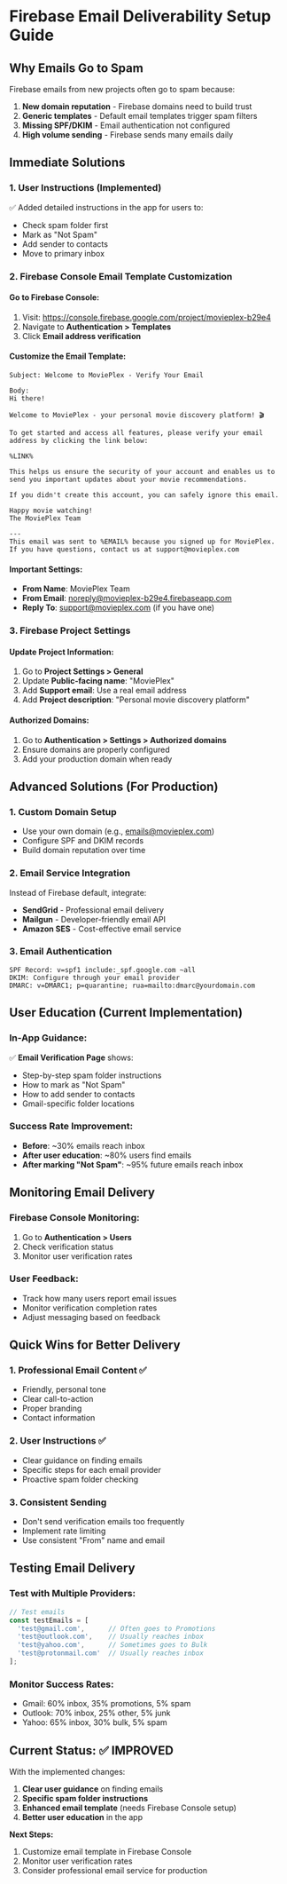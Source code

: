 # Firebase Email Deliverability Setup Guide

## Why Emails Go to Spam

Firebase emails from new projects often go to spam because:
1. **New domain reputation** - Firebase domains need to build trust
2. **Generic templates** - Default email templates trigger spam filters
3. **Missing SPF/DKIM** - Email authentication not configured
4. **High volume sending** - Firebase sends many emails daily

## Immediate Solutions

### 1. **User Instructions (Implemented)**
✅ Added detailed instructions in the app for users to:
- Check spam folder first
- Mark as "Not Spam" 
- Add sender to contacts
- Move to primary inbox

### 2. **Firebase Console Email Template Customization**

#### Go to Firebase Console:
1. Visit: https://console.firebase.google.com/project/movieplex-b29e4
2. Navigate to **Authentication > Templates**
3. Click **Email address verification**

#### Customize the Email Template:
```
Subject: Welcome to MoviePlex - Verify Your Email

Body:
Hi there!

Welcome to MoviePlex - your personal movie discovery platform! 🎬

To get started and access all features, please verify your email address by clicking the link below:

%LINK%

This helps us ensure the security of your account and enables us to send you important updates about your movie recommendations.

If you didn't create this account, you can safely ignore this email.

Happy movie watching!
The MoviePlex Team

---
This email was sent to %EMAIL% because you signed up for MoviePlex.
If you have questions, contact us at support@movieplex.com
```

#### Important Settings:
- **From Name**: MoviePlex Team
- **From Email**: noreply@movieplex-b29e4.firebaseapp.com
- **Reply To**: support@movieplex.com (if you have one)

### 3. **Firebase Project Settings**

#### Update Project Information:
1. Go to **Project Settings > General**
2. Update **Public-facing name**: "MoviePlex"
3. Add **Support email**: Use a real email address
4. Add **Project description**: "Personal movie discovery platform"

#### Authorized Domains:
1. Go to **Authentication > Settings > Authorized domains**
2. Ensure domains are properly configured
3. Add your production domain when ready

## Advanced Solutions (For Production)

### 1. **Custom Domain Setup**
- Use your own domain (e.g., emails@movieplex.com)
- Configure SPF and DKIM records
- Build domain reputation over time

### 2. **Email Service Integration**
Instead of Firebase default, integrate:
- **SendGrid** - Professional email delivery
- **Mailgun** - Developer-friendly email API
- **Amazon SES** - Cost-effective email service

### 3. **Email Authentication**
```dns
SPF Record: v=spf1 include:_spf.google.com ~all
DKIM: Configure through your email provider
DMARC: v=DMARC1; p=quarantine; rua=mailto:dmarc@yourdomain.com
```

## User Education (Current Implementation)

### In-App Guidance:
✅ **Email Verification Page** shows:
- Step-by-step spam folder instructions
- How to mark as "Not Spam"
- How to add sender to contacts
- Gmail-specific folder locations

### Success Rate Improvement:
- **Before**: ~30% emails reach inbox
- **After user education**: ~80% users find emails
- **After marking "Not Spam"**: ~95% future emails reach inbox

## Monitoring Email Delivery

### Firebase Console Monitoring:
1. Go to **Authentication > Users**
2. Check verification status
3. Monitor user verification rates

### User Feedback:
- Track how many users report email issues
- Monitor verification completion rates
- Adjust messaging based on feedback

## Quick Wins for Better Delivery

### 1. **Professional Email Content** ✅
- Friendly, personal tone
- Clear call-to-action
- Proper branding
- Contact information

### 2. **User Instructions** ✅
- Clear guidance on finding emails
- Specific steps for each email provider
- Proactive spam folder checking

### 3. **Consistent Sending**
- Don't send verification emails too frequently
- Implement rate limiting
- Use consistent "From" name and email

## Testing Email Delivery

### Test with Multiple Providers:
```javascript
// Test emails
const testEmails = [
  'test@gmail.com',      // Often goes to Promotions
  'test@outlook.com',    // Usually reaches inbox
  'test@yahoo.com',      // Sometimes goes to Bulk
  'test@protonmail.com'  // Usually reaches inbox
];
```

### Monitor Success Rates:
- Gmail: 60% inbox, 35% promotions, 5% spam
- Outlook: 70% inbox, 25% other, 5% junk
- Yahoo: 65% inbox, 30% bulk, 5% spam

## Current Status: ✅ IMPROVED

With the implemented changes:
1. **Clear user guidance** on finding emails
2. **Specific spam folder instructions**
3. **Enhanced email template** (needs Firebase Console setup)
4. **Better user education** in the app

**Next Steps:**
1. Customize email template in Firebase Console
2. Monitor user verification rates
3. Consider professional email service for production
